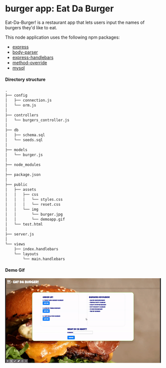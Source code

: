 # burger app: Eat Da Burger

Eat-Da-Burger! is a restaurant app that lets users input the names of burgers they'd like to eat.

This node application uses the following npm packages: 
- [express](https://www.npmjs.com/package/express)
- [body-parser](https://www.npmjs.com/package/body-parser) 
- [express-handlebars](https://www.npmjs.com/package/express-handlebars)
- [method-override](https://www.npmjs.com/package/method-override)
- [mysql](https://www.npmjs.com/package/mysql)

#### Directory structure

```
.
├── config
│   ├── connection.js
│   └── orm.js
│ 
├── controllers
│   └── burgers_controller.js
│
├── db
│   ├── schema.sql
│   └── seeds.sql
│
├── models
│   └── burger.js
│ 
├── node_modules
│ 
├── package.json
│
├── public
│   ├── assets
│   │   ├── css
│   │   │   └── styles.css
│   │   │   └── reset.css
│   │   └── img
│   │       └── burger.jpg
│   │       └── demoapp.gif
│   └── test.html
│
├── server.js
│
└── views
    ├── index.handlebars
    └── layouts
        └── main.handlebars
```

#### Demo Gif

![demo of app](https://github.com/r-ruiz/burger/blob/master/public/assets/img/demoapp.gif)